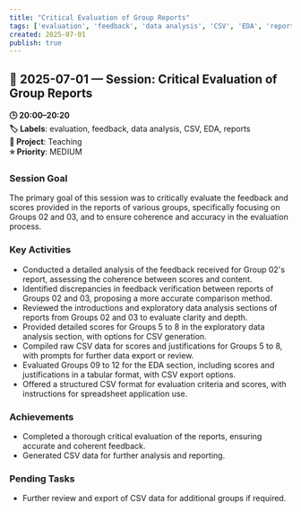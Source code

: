 ```yaml
---
title: "Critical Evaluation of Group Reports"
tags: ['evaluation', 'feedback', 'data analysis', 'CSV', 'EDA', 'reports']
created: 2025-07-01
publish: true
---
```


## 📅 2025-07-01 — Session: Critical Evaluation of Group Reports

**🕒 20:00–20:20**  
**🏷️ Labels**: evaluation, feedback, data analysis, CSV, EDA, reports  
**📂 Project**: Teaching  
**⭐ Priority**: MEDIUM  


### Session Goal
The primary goal of this session was to critically evaluate the feedback and scores provided in the reports of various groups, specifically focusing on Groups 02 and 03, and to ensure coherence and accuracy in the evaluation process.

### Key Activities
- Conducted a detailed analysis of the feedback received for Group 02's report, assessing the coherence between scores and content.
- Identified discrepancies in feedback verification between reports of Groups 02 and 03, proposing a more accurate comparison method.
- Reviewed the introductions and exploratory data analysis sections of reports from Groups 02 and 03 to evaluate clarity and depth.
- Provided detailed scores for Groups 5 to 8 in the exploratory data analysis section, with options for CSV generation.
- Compiled raw CSV data for scores and justifications for Groups 5 to 8, with prompts for further data export or review.
- Evaluated Groups 09 to 12 for the EDA section, including scores and justifications in a tabular format, with CSV export options.
- Offered a structured CSV format for evaluation criteria and scores, with instructions for spreadsheet application use.

### Achievements
- Completed a thorough critical evaluation of the reports, ensuring accurate and coherent feedback.
- Generated CSV data for further analysis and reporting.

### Pending Tasks
- Further review and export of CSV data for additional groups if required.
